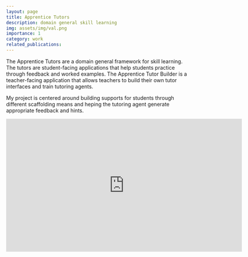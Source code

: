 ```yaml
---
layout: page
title: Apprentice Tutors
description: domain general skill learning
img: assets/img/val.png
importance: 1
category: work
related_publications: 
---
```


The Apprentice Tutors are a domain general framework for skill learning. The tutors are student-facing applications that help students practice through feedback and worked examples. The Apprentice Tutor Builder is a teacher-facing application that allows teachers to build their own tutor interfaces and train tutoring agents.

My project is centered around building supports for students through different scaffolding means and heping the tutoring agent generate appropriate feedback and hints.

<iframe id="kaltura_player" src="https://cdnapisec.kaltura.com/p/2019031/sp/201903100/embedIframeJs/uiconf_id/32364501/partner_id/2019031?iframeembed=true&playerId=kaltura_player&entry_id=1_91dvao1a&flashvars[streamerType]=auto&flashvars[localizationCode]=en&flashvars[sideBarContainer.plugin]=true&flashvars[sideBarContainer.position]=left&flashvars[sideBarContainer.clickToClose]=true&flashvars[chapters.plugin]=true&flashvars[chapters.layout]=vertical&flashvars[chapters.thumbnailRotator]=false&flashvars[streamSelector.plugin]=true&flashvars[EmbedPlayer.SpinnerTarget]=videoHolder&flashvars[dualScreen.plugin]=true&flashvars[hotspots.plugin]=1&flashvars[kmsPlaylistHistory.plugin]=1&flashvars[kmsPlaylistHistory.iframeHTML5Js]=//kms-a.akamaihd.net/dc-1/latest/public/build0/playlisthistory/asset/mwembed-kms-playlist-history-v1.1.0.js?ver=522c33efdda0b8dc6ce90c991beb9666&flashvars[kmsPlaylistHistory.iframeHTML5Css]=//kms-a.akamaihd.net/dc-1/latest/public/build0/playlisthistory/asset/mwembed-kms-playlist-history-v1.1.0.css?ver=522c33efdda0b8dc6ce90c991beb9666&flashvars[kmsPlaylistHistory.progressBarColor]=%2300b4d1&flashvars[kmsPlaylistHistory.progressBarColorComplete]=%23bbbbbb&flashvars[kmsPlaylistHistory.completeOverlayBackgroundColor]=&flashvars[kmsPlaylistHistory.completeOverlayIconColor]=&flashvars[Kaltura.addCrossoriginToIframe]=true&&wid=1_gyp4cld8" width="640" height="360" allowfullscreen webkitallowfullscreen mozAllowFullScreen allow="autoplay *; fullscreen *; encrypted-media *" frameborder="0" title="Apprentice Tutor Builder"></iframe>


